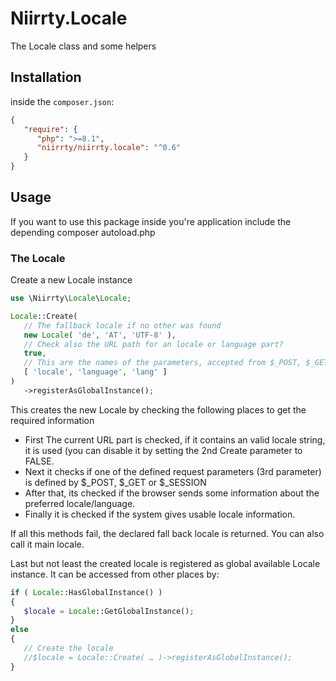 # Niirrty.Locale

The Locale class and some helpers

## Installation

inside the `composer.json`:

```json
{
   "require": {
      "php": ">=8.1",
      "niirrty/niirrty.locale": "^0.6"
   }
}
```

## Usage

If you want to use this package inside you're application include the depending
composer autoload.php

### The Locale

Create a new Locale instance

```php
use \Niirrty\Locale\Locale;

Locale::Create(
   // The fallback locale if no other was found
   new Locale( 'de', 'AT', 'UTF-8' ),
   // Check also the URL path for an locale or language part?
   true,
   // This are the names of the parameters, accepted from $_POST, $_GET and $_SESSION
   [ 'locale', 'language', 'lang' ]
)
   ->registerAsGlobalInstance();
```

This creates the new Locale by checking the following places to get the required information

* First The current URL part is checked, if it contains an valid locale string, it is used (you can disable it by 
  setting the 2nd Create parameter to FALSE.
* Next it checks if one of the defined request parameters (3rd parameter) is defined by $_POST, $_GET or $_SESSION
* After that, its checked if the browser sends some information about the preferred locale/language.
* Finally it is checked if the system gives usable locale information.

If all this methods fail, the declared fall back locale is returned. You can also call it main locale.

Last but not least the created locale is registered as global available Locale instance. It can be accessed from other
places by:

```php
if ( Locale::HasGlobalInstance() )
{
   $locale = Locale::GetGlobalInstance();
}
else
{
   // Create the locale
   //$locale = Locale::Create( … )->registerAsGlobalInstance();
}
```
